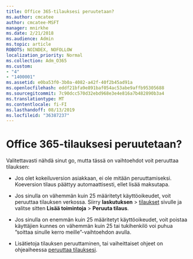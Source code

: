 ```yaml
---
title: Office 365-tilauksesi peruutetaan?
ms.author: cmcatee
author: cmcatee-MSFT
manager: mnirkhe
ms.date: 2/21/2018
ms.audience: Admin
ms.topic: article
ROBOTS: NOINDEX, NOFOLLOW
localization_priority: Normal
ms.collection: Adm_O365
ms.custom:
- "4"
- "1400001"
ms.assetid: e0ba53f0-3b0a-4082-a42f-40f2b45ad91a
ms.openlocfilehash: eddf21bfa9e891baf054ac53abe9affb95305688
ms.sourcegitcommit: 7c90dcc570d32ebd968e3e4e816a7b482890b3a4
ms.translationtype: MT
ms.contentlocale: fi-FI
ms.lasthandoff: 08/13/2019
ms.locfileid: "36387237"
---
```

# <a name="canceling-your-office-365-subscription"></a>Office 365-tilauksesi peruutetaan?

Valitettavasti nähdä sinut go, mutta tässä on vaihtoehdot voit peruuttaa tilauksen:
  
- Jos olet kokeiluversion asiakkaan, ei ole mitään peruuttamiseksi. Koeversion tilaus päättyy automaattisesti, ellet lisää maksutapa.

- Jos sinulla on vähemmän kuin 25 määritetyt käyttöoikeudet, voit peruuttaa tilauksen verkossa. Siirry **laskutuksen** \> [tilaukset](https://go.microsoft.com/fwlink/p/?linkid=842054) sivulle ja valitse sitten **Lisää toimintoja** \> **Peruuta tilaus**.

- Jos sinulla on enemmän kuin 25 määritetyt käyttöoikeudet, voit poistaa käyttäjien kunnes on vähemmän kuin 25 tai tukihenkilö voi puhua ”soittaa sinulle kerro meille”-vaihtoehdon avulla.

- Lisätietoja tilauksen peruuttaminen, tai vaiheittaiset ohjeet on ohjeaiheessa [peruuttaa tilauksesi](https://docs.microsoft.com/en-us/office365/admin/subscriptions-and-billing/cancel-your-subscription).